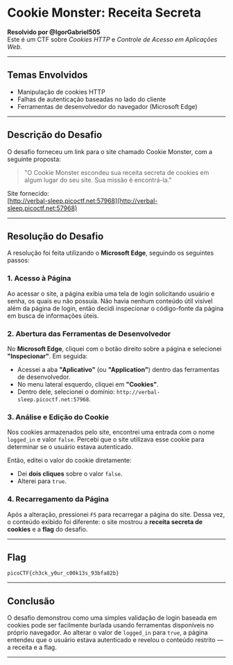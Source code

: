 # Cookie Monster: Receita Secreta  
**Resolvido por @IgorGabriel505**  
Este é um CTF sobre *Cookies HTTP* e *Controle de Acesso em Aplicações Web*.

---

## Temas Envolvidos

- Manipulação de cookies HTTP  
- Falhas de autenticação baseadas no lado do cliente  
- Ferramentas de desenvolvedor do navegador (Microsoft Edge)

---

## Descrição do Desafio  

O desafio forneceu um link para o site chamado Cookie Monster, com a seguinte proposta:

> "O Cookie Monster escondeu sua receita secreta de cookies em algum lugar do seu site. Sua missão é encontrá-la."

Site fornecido:  
[http://verbal-sleep.picoctf.net:57968](http://verbal-sleep.picoctf.net:57968)

---

## Resolução do Desafio

A resolução foi feita utilizando o **Microsoft Edge**, seguindo os seguintes passos:

### 1. Acesso à Página

Ao acessar o site, a página exibia uma tela de login solicitando usuário e senha, os quais eu não possuía. Não havia nenhum conteúdo útil visível além da página de login, então decidi inspecionar o código-fonte da página em busca de informações úteis.

### 2. Abertura das Ferramentas de Desenvolvedor

No **Microsoft Edge**, cliquei com o botão direito sobre a página e selecionei **"Inspecionar"**. Em seguida:

- Acessei a aba **"Aplicativo"** (ou **"Application"**) dentro das ferramentas de desenvolvedor.
- No menu lateral esquerdo, cliquei em **"Cookies"**.
- Dentro dele, selecionei o domínio: `http://verbal-sleep.picoctf.net:57968`.

### 3. Análise e Edição do Cookie

Nos cookies armazenados pelo site, encontrei uma entrada com o nome `logged_in` e valor `false`. Percebi que o site utilizava esse cookie para determinar se o usuário estava autenticado.

Então, editei o valor do cookie diretamente:

- Dei **dois cliques** sobre o valor `false`.
- Alterei para `true`.

### 4. Recarregamento da Página

Após a alteração, pressionei `F5` para recarregar a página do site. Dessa vez, o conteúdo exibido foi diferente: o site mostrou a **receita secreta de cookies** e a **flag** do desafio.

---

## Flag

```text
picoCTF{ch3ck_y0ur_c00k13s_93bfa82b}
```

---

## Conclusão

O desafio demonstrou como uma simples validação de login baseada em cookies pode ser facilmente burlada usando ferramentas disponíveis no próprio navegador. Ao alterar o valor de `logged_in` para `true`, a página entendeu que o usuário estava autenticado e revelou o conteúdo restrito — a receita e a flag.

---
